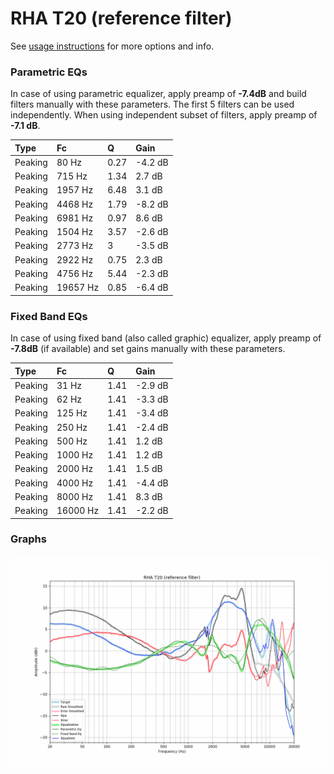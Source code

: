 # RHA T20 (reference filter)
See [usage instructions](https://github.com/jaakkopasanen/AutoEq#usage) for more options and info.

### Parametric EQs
In case of using parametric equalizer, apply preamp of **-7.4dB** and build filters manually
with these parameters. The first 5 filters can be used independently.
When using independent subset of filters, apply preamp of **-7.1 dB**.

| Type    | Fc       |    Q | Gain    |
|:--------|:---------|:-----|:--------|
| Peaking | 80 Hz    | 0.27 | -4.2 dB |
| Peaking | 715 Hz   | 1.34 | 2.7 dB  |
| Peaking | 1957 Hz  | 6.48 | 3.1 dB  |
| Peaking | 4468 Hz  | 1.79 | -8.2 dB |
| Peaking | 6981 Hz  | 0.97 | 8.6 dB  |
| Peaking | 1504 Hz  | 3.57 | -2.6 dB |
| Peaking | 2773 Hz  | 3    | -3.5 dB |
| Peaking | 2922 Hz  | 0.75 | 2.3 dB  |
| Peaking | 4756 Hz  | 5.44 | -2.3 dB |
| Peaking | 19657 Hz | 0.85 | -6.4 dB |

### Fixed Band EQs
In case of using fixed band (also called graphic) equalizer, apply preamp of **-7.8dB**
(if available) and set gains manually with these parameters.

| Type    | Fc       |    Q | Gain    |
|:--------|:---------|:-----|:--------|
| Peaking | 31 Hz    | 1.41 | -2.9 dB |
| Peaking | 62 Hz    | 1.41 | -3.3 dB |
| Peaking | 125 Hz   | 1.41 | -3.4 dB |
| Peaking | 250 Hz   | 1.41 | -2.4 dB |
| Peaking | 500 Hz   | 1.41 | 1.2 dB  |
| Peaking | 1000 Hz  | 1.41 | 1.2 dB  |
| Peaking | 2000 Hz  | 1.41 | 1.5 dB  |
| Peaking | 4000 Hz  | 1.41 | -4.4 dB |
| Peaking | 8000 Hz  | 1.41 | 8.3 dB  |
| Peaking | 16000 Hz | 1.41 | -2.2 dB |

### Graphs
![](./RHA%20T20%20(reference%20filter).png)
